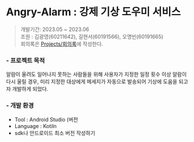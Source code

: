 # Angry-Alarm : 강제 기상 도우미 서비스

> 개발기간: 2023.05 ~ 2023.06
<br>조원 : 김광영(60211642), 길현서(60191566), 오명빈(60191665)
<br>회의록은 [Projects/회의록](https://github.com/orgs/mobile-coumputing-2023-1/projects/4)에 작성한다.

### - 프로젝트 목적
알람이 울려도 일어나지 못하는 사람들을 위해 사용자가 지정한 일정 횟수 이상 알람이 다시 울릴 경우, 미리 지정한 대상에게 메세지가 자동으로 발송되어 기상에 도움을 되고자 개발하게 되었다.

### - 개발 환경
* Tool : Android Studio (버전
* Language : Kotiln
* sdk나 안드로이드 최소 버전 작성하기
